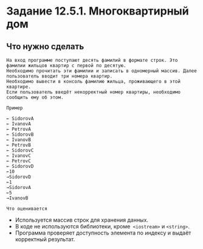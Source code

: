# Задание 12.5.1. Многоквартирный дом
## Что нужно сделать
```
На вход программе поступают десять фамилий в формате строк. Это фамилии жильцов квартир с первой по десятую. 
Необходимо прочитать эти фамилии и записать в одномерный массив. Далее пользователь вводит три номера квартир. 
Необходимо вывести в консоль фамилию жильца, проживающего в этой квартире. 
Если пользователь введёт некорректный номер квартиры, необходимо сообщить ему об этом.
```
`Пример`
```
← SidorovA 
← IvanovA 
← PetrovA 
← SidorovB 
← IvanovB 
← PetrovB 
← SidorovC 
← IvanovC 
← PetrovC 
← SidorovD 
←10 
→SidorovD 
←1 
→SidorovA 
←5 
→IvanovB
```
`Что оценивается`
* Используется массив строк для хранения данных.
* В коде не используются библиотеки, кроме` <iostream>` и `<string>`.
* Программа проверяет доступность элемента по индексу и выдаёт корректный результат.